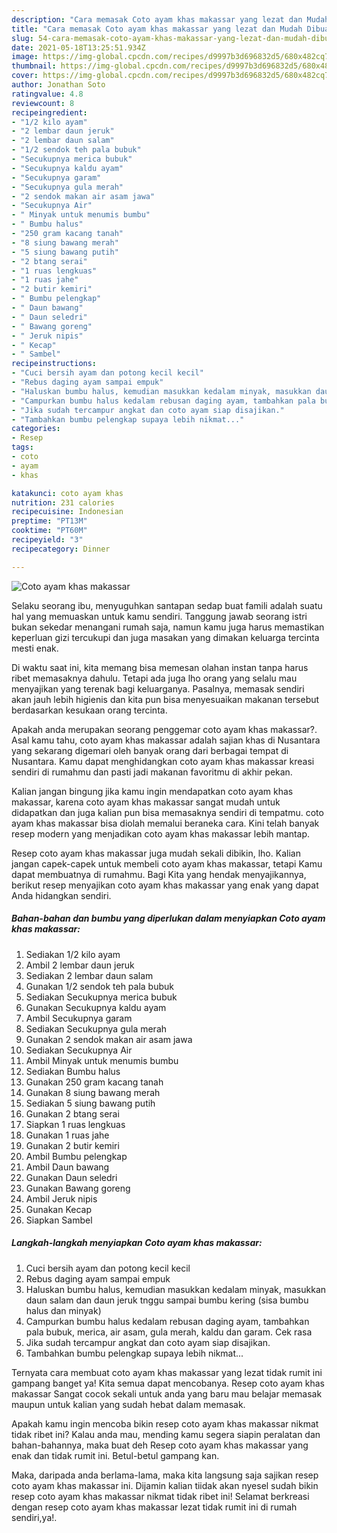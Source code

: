 ```yaml
---
description: "Cara memasak Coto ayam khas makassar yang lezat dan Mudah Dibuat"
title: "Cara memasak Coto ayam khas makassar yang lezat dan Mudah Dibuat"
slug: 54-cara-memasak-coto-ayam-khas-makassar-yang-lezat-dan-mudah-dibuat
date: 2021-05-18T13:25:51.934Z
image: https://img-global.cpcdn.com/recipes/d9997b3d696832d5/680x482cq70/coto-ayam-khas-makassar-foto-resep-utama.jpg
thumbnail: https://img-global.cpcdn.com/recipes/d9997b3d696832d5/680x482cq70/coto-ayam-khas-makassar-foto-resep-utama.jpg
cover: https://img-global.cpcdn.com/recipes/d9997b3d696832d5/680x482cq70/coto-ayam-khas-makassar-foto-resep-utama.jpg
author: Jonathan Soto
ratingvalue: 4.8
reviewcount: 8
recipeingredient:
- "1/2 kilo ayam"
- "2 lembar daun jeruk"
- "2 lembar daun salam"
- "1/2 sendok teh pala bubuk"
- "Secukupnya merica bubuk"
- "Secukupnya kaldu ayam"
- "Secukupnya garam"
- "Secukupnya gula merah"
- "2 sendok makan air asam jawa"
- "Secukupnya Air"
- " Minyak untuk menumis bumbu"
- " Bumbu halus"
- "250 gram kacang tanah"
- "8 siung bawang merah"
- "5 siung bawang putih"
- "2 btang serai"
- "1 ruas lengkuas"
- "1 ruas jahe"
- "2 butir kemiri"
- " Bumbu pelengkap"
- " Daun bawang"
- " Daun seledri"
- " Bawang goreng"
- " Jeruk nipis"
- " Kecap"
- " Sambel"
recipeinstructions:
- "Cuci bersih ayam dan potong kecil kecil"
- "Rebus daging ayam sampai empuk"
- "Haluskan bumbu halus, kemudian masukkan kedalam minyak, masukkan daun salam dan daun jeruk tnggu sampai bumbu kering (sisa bumbu halus dan minyak)"
- "Campurkan bumbu halus kedalam rebusan daging ayam, tambahkan pala bubuk, merica, air asam, gula merah, kaldu dan garam. Cek rasa"
- "Jika sudah tercampur angkat dan coto ayam siap disajikan."
- "Tambahkan bumbu pelengkap supaya lebih nikmat..."
categories:
- Resep
tags:
- coto
- ayam
- khas

katakunci: coto ayam khas 
nutrition: 231 calories
recipecuisine: Indonesian
preptime: "PT13M"
cooktime: "PT60M"
recipeyield: "3"
recipecategory: Dinner

---
```



![Coto ayam khas makassar](https://img-global.cpcdn.com/recipes/d9997b3d696832d5/680x482cq70/coto-ayam-khas-makassar-foto-resep-utama.jpg)

Selaku seorang ibu, menyuguhkan santapan sedap buat famili adalah suatu hal yang memuaskan untuk kamu sendiri. Tanggung jawab seorang istri bukan sekedar menangani rumah saja, namun kamu juga harus memastikan keperluan gizi tercukupi dan juga masakan yang dimakan keluarga tercinta mesti enak.

Di waktu  saat ini, kita memang bisa memesan olahan instan tanpa harus ribet memasaknya dahulu. Tetapi ada juga lho orang yang selalu mau menyajikan yang terenak bagi keluarganya. Pasalnya, memasak sendiri akan jauh lebih higienis dan kita pun bisa menyesuaikan makanan tersebut berdasarkan kesukaan orang tercinta. 



Apakah anda merupakan seorang penggemar coto ayam khas makassar?. Asal kamu tahu, coto ayam khas makassar adalah sajian khas di Nusantara yang sekarang digemari oleh banyak orang dari berbagai tempat di Nusantara. Kamu dapat menghidangkan coto ayam khas makassar kreasi sendiri di rumahmu dan pasti jadi makanan favoritmu di akhir pekan.

Kalian jangan bingung jika kamu ingin mendapatkan coto ayam khas makassar, karena coto ayam khas makassar sangat mudah untuk didapatkan dan juga kalian pun bisa memasaknya sendiri di tempatmu. coto ayam khas makassar bisa diolah memalui beraneka cara. Kini telah banyak resep modern yang menjadikan coto ayam khas makassar lebih mantap.

Resep coto ayam khas makassar juga mudah sekali dibikin, lho. Kalian jangan capek-capek untuk membeli coto ayam khas makassar, tetapi Kamu dapat membuatnya di rumahmu. Bagi Kita yang hendak menyajikannya, berikut resep menyajikan coto ayam khas makassar yang enak yang dapat Anda hidangkan sendiri.

<!--inarticleads1-->

##### Bahan-bahan dan bumbu yang diperlukan dalam menyiapkan Coto ayam khas makassar:

1. Sediakan 1/2 kilo ayam
1. Ambil 2 lembar daun jeruk
1. Sediakan 2 lembar daun salam
1. Gunakan 1/2 sendok teh pala bubuk
1. Sediakan Secukupnya merica bubuk
1. Gunakan Secukupnya kaldu ayam
1. Ambil Secukupnya garam
1. Sediakan Secukupnya gula merah
1. Gunakan 2 sendok makan air asam jawa
1. Sediakan Secukupnya Air
1. Ambil  Minyak untuk menumis bumbu
1. Sediakan  Bumbu halus
1. Gunakan 250 gram kacang tanah
1. Gunakan 8 siung bawang merah
1. Sediakan 5 siung bawang putih
1. Gunakan 2 btang serai
1. Siapkan 1 ruas lengkuas
1. Gunakan 1 ruas jahe
1. Gunakan 2 butir kemiri
1. Ambil  Bumbu pelengkap
1. Ambil  Daun bawang
1. Gunakan  Daun seledri
1. Gunakan  Bawang goreng
1. Ambil  Jeruk nipis
1. Gunakan  Kecap
1. Siapkan  Sambel




<!--inarticleads2-->

##### Langkah-langkah menyiapkan Coto ayam khas makassar:

1. Cuci bersih ayam dan potong kecil kecil
1. Rebus daging ayam sampai empuk
1. Haluskan bumbu halus, kemudian masukkan kedalam minyak, masukkan daun salam dan daun jeruk tnggu sampai bumbu kering (sisa bumbu halus dan minyak)
1. Campurkan bumbu halus kedalam rebusan daging ayam, tambahkan pala bubuk, merica, air asam, gula merah, kaldu dan garam. Cek rasa
1. Jika sudah tercampur angkat dan coto ayam siap disajikan.
1. Tambahkan bumbu pelengkap supaya lebih nikmat...




Ternyata cara membuat coto ayam khas makassar yang lezat tidak rumit ini gampang banget ya! Kita semua dapat mencobanya. Resep coto ayam khas makassar Sangat cocok sekali untuk anda yang baru mau belajar memasak maupun untuk kalian yang sudah hebat dalam memasak.

Apakah kamu ingin mencoba bikin resep coto ayam khas makassar nikmat tidak ribet ini? Kalau anda mau, mending kamu segera siapin peralatan dan bahan-bahannya, maka buat deh Resep coto ayam khas makassar yang enak dan tidak rumit ini. Betul-betul gampang kan. 

Maka, daripada anda berlama-lama, maka kita langsung saja sajikan resep coto ayam khas makassar ini. Dijamin kalian tiidak akan nyesel sudah bikin resep coto ayam khas makassar nikmat tidak ribet ini! Selamat berkreasi dengan resep coto ayam khas makassar lezat tidak rumit ini di rumah sendiri,ya!.

